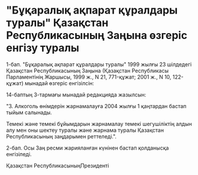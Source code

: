 # "Бұқаралық ақпарат құралдары туралы" Қазақстан Республикасының Заңына өзгеріс енгізу туралы

1-бап. "Бұқаралық ақпарат құралдары туралы" 1999 жылғы 23 шілдедегі Қазақстан Республикасының Заңына (Қазақстан Республикасы Парламентінің Жаршысы, 1999 ж., N 21, 771-құжат; 2001 ж., N 10, 122-құжат) мынадай өзгеріс енгізілсін:

14-баптың 3-тармағы мынадай редакцияда жазылсын:

"3. Алкоголь өнімдерін жарнамалауға 2004 жылғы 1 қаңтардан бастап тыйым салынады.

Темекі және темекі бұйымдарын жарнамалау темекі шегушіліктің алдын алу мен оны шектеу туралы және жарнама туралы Қазақстан Республикасының заңдарымен реттеледі.".

2-бап. Осы Заң ресми жарияланған күнінен бастап қолданысқа енгізіледі.

Қазақстан РеспубликасыныңПрезиденті

